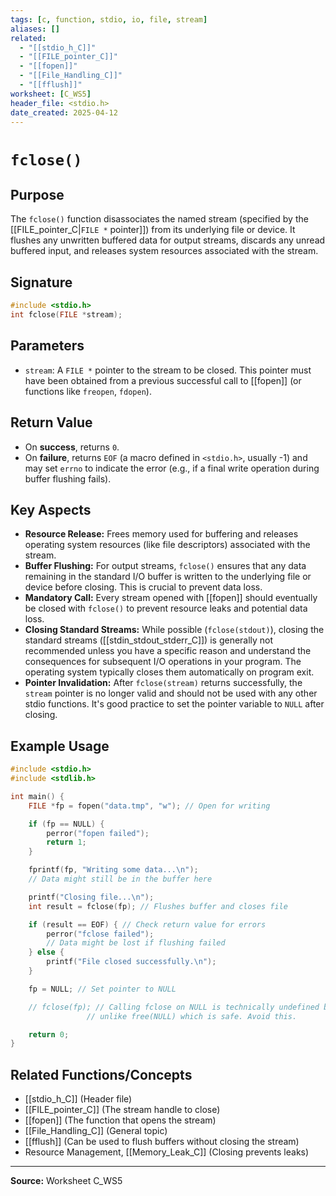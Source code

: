 ```yaml
---
tags: [c, function, stdio, io, file, stream]
aliases: []
related:
  - "[[stdio_h_C]]"
  - "[[FILE_pointer_C]]"
  - "[[fopen]]"
  - "[[File_Handling_C]]"
  - "[[fflush]]"
worksheet: [C_WS5]
header_file: <stdio.h>
date_created: 2025-04-12
---
```

# ` fclose() `

## Purpose

The `fclose()` function disassociates the named stream (specified by the [[FILE_pointer_C|`FILE *` pointer]]) from its underlying file or device. It flushes any unwritten buffered data for output streams, discards any unread buffered input, and releases system resources associated with the stream.

## Signature

```c
#include <stdio.h>
int fclose(FILE *stream);
```

## Parameters

-   `stream`: A `FILE *` pointer to the stream to be closed. This pointer must have been obtained from a previous successful call to [[fopen]] (or functions like `freopen`, `fdopen`).

## Return Value

-   On **success**, returns `0`.
-   On **failure**, returns `EOF` (a macro defined in `<stdio.h>`, usually -1) and may set `errno` to indicate the error (e.g., if a final write operation during buffer flushing fails).

## Key Aspects

-   **Resource Release:** Frees memory used for buffering and releases operating system resources (like file descriptors) associated with the stream.
-   **Buffer Flushing:** For output streams, `fclose()` ensures that any data remaining in the standard I/O buffer is written to the underlying file or device before closing. This is crucial to prevent data loss.
-   **Mandatory Call:** Every stream opened with [[fopen]] should eventually be closed with `fclose()` to prevent resource leaks and potential data loss.
-   **Closing Standard Streams:** While possible (`fclose(stdout)`), closing the standard streams ([[stdin_stdout_stderr_C]]) is generally not recommended unless you have a specific reason and understand the consequences for subsequent I/O operations in your program. The operating system typically closes them automatically on program exit.
-   **Pointer Invalidation:** After `fclose(stream)` returns successfully, the `stream` pointer is no longer valid and should not be used with any other stdio functions. It's good practice to set the pointer variable to `NULL` after closing.

## Example Usage

```c
#include <stdio.h>
#include <stdlib.h>

int main() {
    FILE *fp = fopen("data.tmp", "w"); // Open for writing

    if (fp == NULL) {
        perror("fopen failed");
        return 1;
    }

    fprintf(fp, "Writing some data...\n");
    // Data might still be in the buffer here

    printf("Closing file...\n");
    int result = fclose(fp); // Flushes buffer and closes file

    if (result == EOF) { // Check return value for errors
        perror("fclose failed");
        // Data might be lost if flushing failed
    } else {
        printf("File closed successfully.\n");
    }

    fp = NULL; // Set pointer to NULL

    // fclose(fp); // Calling fclose on NULL is technically undefined behavior,
                 // unlike free(NULL) which is safe. Avoid this.

    return 0;
}
```

## Related Functions/Concepts
- [[stdio_h_C]] (Header file)
- [[FILE_pointer_C]] (The stream handle to close)
- [[fopen]] (The function that opens the stream)
- [[File_Handling_C]] (General topic)
- [[fflush]] (Can be used to flush buffers without closing the stream)
- Resource Management, [[Memory_Leak_C]] (Closing prevents leaks)

---
**Source:** Worksheet C_WS5